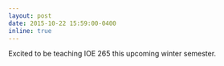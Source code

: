 ```yaml
---
layout: post
date: 2015-10-22 15:59:00-0400
inline: true
---
```


Excited to be teaching IOE 265 this upcoming winter semester. 
